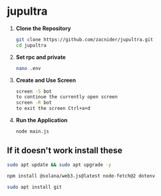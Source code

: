 # jupultra


1. **Clone the Repository**
   ```bash
   git clone https://github.com/zacnider/jupultra.git
   cd jupultra
   ```
2. **Set rpc and private**
   ```bash
   nano .env  
   ```
3. **Create and Use Screen**
   ```bash
   screen -S bot
   to continue the currently open screen
   screen -R bot
   to exit the screen Ctrl+a+d
   ```
4. **Run the Application**
   ```bash
   node main.js
   ```

## If it doesn't work install these

```bash
sudo apt update && sudo apt upgrade -y
```
```bash
npm install @solana/web3.js@latest node-fetch@2 dotenv
```
```bash
sudo apt install git
```
